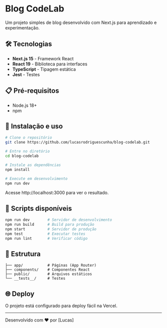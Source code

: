 # Blog CodeLab

Um projeto simples de blog desenvolvido com Next.js para aprendizado e experimentação.

## 🛠️ Tecnologias

- **Next.js 15** - Framework React
- **React 19** - Biblioteca para interfaces
- **TypeScript** - Tipagem estática
- **Jest** - Testes

## 📋 Pré-requisitos

- Node.js 18+
- npm

## 🚀 Instalação e uso

```bash
# Clone o repositório
git clone https://github.com/lucasrodriguescunha/blog-codelab.git

# Entre no diretório
cd blog-codelab

# Instale as dependências
npm install

# Execute em desenvolvimento
npm run dev
```

Acesse http://localhost:3000 para ver o resultado.

## 📝 Scripts disponíveis

```bash
npm run dev        # Servidor de desenvolvimento
npm run build      # Build para produção  
npm start          # Servidor de produção
npm test           # Executar testes
npm run lint       # Verificar código
```

## 📁 Estrutura

```
├── app/           # Páginas (App Router)
├── components/    # Componentes React
├── public/        # Arquivos estáticos
└── __tests__/     # Testes
```

## 🌐 Deploy

O projeto está configurado para deploy fácil na Vercel.

---

Desenvolvido com ❤️ por [Lucas]
